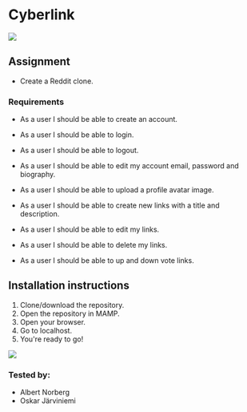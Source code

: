 
# Cyberlink

![](https://media.giphy.com/media/ihBQKvIE7gLEA/giphy.gif)

## Assignment
- Create a Reddit clone.

### Requirements
- As a user I should be able to create an account.

- As a user I should be able to login.

- As a user I should be able to logout.

- As a user I should be able to edit my account email, password and biography.

- As a user I should be able to upload a profile avatar image.

- As a user I should be able to create new links with a title and description.

- As a user I should be able to edit my links.

- As a user I should be able to delete my links.

- As a user I should be able to up and down vote links.


## Installation instructions
1. Clone/download the repository.
2. Open the repository in MAMP.
3. Open your browser.
4. Go to localhost.
5. You're ready to go!

![](https://media.giphy.com/media/l0MYt5jPR6QX5pnqM/giphy.gif)

### Tested by:
- Albert Norberg
- Oskar Järviniemi
